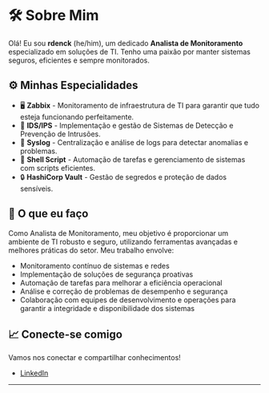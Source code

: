 # 🛠️ Sobre Mim

Olá! Eu sou **rdenck** (he/him), um dedicado **Analista de Monitoramento** especializado em soluções de TI. Tenho uma paixão por manter sistemas seguros, eficientes e sempre monitorados.

## ⚙️ Minhas Especialidades

* 🖥️ **Zabbix** - Monitoramento de infraestrutura de TI para garantir que tudo esteja funcionando perfeitamente.
* 🔐 **IDS/IPS** - Implementação e gestão de Sistemas de Detecção e Prevenção de Intrusões.
* 📜 **Syslog** - Centralização e análise de logs para detectar anomalias e problemas.
* 🐚 **Shell Script** - Automação de tarefas e gerenciamento de sistemas com scripts eficientes.
* 🔒 **HashiCorp Vault** - Gestão de segredos e proteção de dados sensíveis.

## 🌟 O que eu faço

Como Analista de Monitoramento, meu objetivo é proporcionar um ambiente de TI robusto e seguro, utilizando ferramentas avançadas e melhores práticas do setor. Meu trabalho envolve:

- Monitoramento contínuo de sistemas e redes
- Implementação de soluções de segurança proativas
- Automação de tarefas para melhorar a eficiência operacional
- Análise e correção de problemas de desempenho e segurança
- Colaboração com equipes de desenvolvimento e operações para garantir a integridade e disponibilidade dos sistemas

## 📈 Conecte-se comigo

Vamos nos conectar e compartilhar conhecimentos!

* [LinkedIn](https://www.linkedin.com/in/ranlensdenck/)

---

